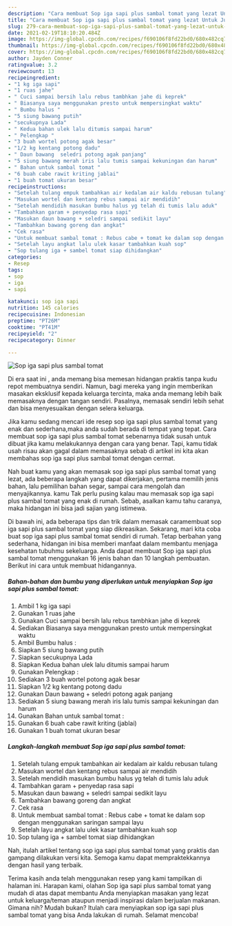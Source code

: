 ```yaml
---
description: "Cara membuat Sop iga sapi plus sambal tomat yang lezat Untuk Jualan"
title: "Cara membuat Sop iga sapi plus sambal tomat yang lezat Untuk Jualan"
slug: 279-cara-membuat-sop-iga-sapi-plus-sambal-tomat-yang-lezat-untuk-jualan
date: 2021-02-19T18:10:20.484Z
image: https://img-global.cpcdn.com/recipes/f690106f8fd22bd0/680x482cq70/sop-iga-sapi-plus-sambal-tomat-foto-resep-utama.jpg
thumbnail: https://img-global.cpcdn.com/recipes/f690106f8fd22bd0/680x482cq70/sop-iga-sapi-plus-sambal-tomat-foto-resep-utama.jpg
cover: https://img-global.cpcdn.com/recipes/f690106f8fd22bd0/680x482cq70/sop-iga-sapi-plus-sambal-tomat-foto-resep-utama.jpg
author: Jayden Conner
ratingvalue: 3.2
reviewcount: 13
recipeingredient:
- "1 kg iga sapi"
- "1 ruas jahe"
- " Cuci sampai bersih lalu rebus tambhkan jahe di keprek"
- " Biasanya saya menggunakan presto untuk mempersingkat waktu"
- " Bumbu halus "
- "5 siung bawang putih"
- "secukupnya Lada"
- " Kedua bahan ulek lalu ditumis sampai harum"
- " Pelengkap "
- "3 buah wortel potong agak besar"
- "1/2 kg kentang potong dadu"
- " Daun bawang  seledri potong agak panjang"
- "5 siung bawang merah iris lalu tumis sampai kekuningan dan harum"
- " Bahan untuk sambal tomat "
- "6 buah cabe rawit kriting jablai"
- "1 buah tomat ukuran besar"
recipeinstructions:
- "Setelah tulang empuk tambahkan air kedalam air kaldu rebusan tulang"
- "Masukan wortel dan kentang rebus sampai air mendidih"
- "Setelah mendidih masukan bumbu halus yg telah di tumis lalu aduk"
- "Tambahkan garam + penyedap rasa sapi"
- "Masukan daun bawang + seledri sampai sedikit layu"
- "Tambahkan bawang goreng dan angkat"
- "Cek rasa"
- "Untuk membuat sambal tomat : Rebus cabe + tomat ke dalam sop dengan menggunakan saringan sampai layu"
- "Setelah layu angkat lalu ulek kasar tambahkan kuah sop"
- "Sop tulang iga + sambel tomat siap dihidangkan"
categories:
- Resep
tags:
- sop
- iga
- sapi

katakunci: sop iga sapi 
nutrition: 145 calories
recipecuisine: Indonesian
preptime: "PT26M"
cooktime: "PT41M"
recipeyield: "2"
recipecategory: Dinner

---
```



![Sop iga sapi plus sambal tomat](https://img-global.cpcdn.com/recipes/f690106f8fd22bd0/680x482cq70/sop-iga-sapi-plus-sambal-tomat-foto-resep-utama.jpg)

Di era  saat ini , anda memang bisa memesan hidangan praktis tanpa kudu repot membuatnya sendiri. Namun, bagi mereka yang ingin memberikan masakan eksklusif kepada keluarga tercinta, maka anda memang lebih baik memasaknya dengan tangan sendiri. Pasalnya, memasak sendiri lebih sehat dan bisa menyesuaikan dengan selera keluarga.

Jika kamu sedang mencari ide resep sop iga sapi plus sambal tomat yang enak dan sederhana,maka anda sudah berada di tempat yang tepat. Cara membuat sop iga sapi plus sambal tomat  sebenarnya tidak susah untuk dibuat jika kamu melakukannya dengan cara yang benar. Tapi, kamu tidak usah risau akan gagal dalam memasaknya 
sebab di artikel ini kita akan membahas sop iga sapi plus sambal tomat dengan cermat.  



Nah buat kamu yang akan memasak sop iga sapi plus sambal tomat yang lezat, ada beberapa langkah yang dapat dikerjakan, pertama memilih jenis bahan, lalu pemilihan bahan segar, sampai cara mengolah dan menyajikannya. kamu Tak perlu pusing kalau mau memasak sop iga sapi plus sambal tomat yang enak di rumah. Sebab, asalkan kamu  tahu caranya, maka hidangan ini bisa jadi sajian yang istimewa.

Di bawah ini, ada beberapa tips dan trik dalam memasak caramembuat sop iga sapi plus sambal tomat yang siap dikreasikan. Sekarang, mari kita coba buat sop iga sapi plus sambal tomat sendiri di rumah. Tetap berbahan yang sederhana, hidangan ini bisa memberi manfaat dalam membantu menjaga kesehatan tubuhmu sekeluarga. Anda dapat membuat Sop iga sapi plus sambal tomat menggunakan 16 jenis bahan dan 10 langkah pembuatan. Berikut ini cara untuk membuat hidangannya.

<!--inarticleads1-->

##### Bahan-bahan dan bumbu yang diperlukan untuk menyiapkan Sop iga sapi plus sambal tomat:

1. Ambil 1 kg iga sapi
1. Gunakan 1 ruas jahe
1. Gunakan  Cuci sampai bersih lalu rebus tambhkan jahe di keprek
1. Sediakan  Biasanya saya menggunakan presto untuk mempersingkat waktu
1. Ambil  Bumbu halus :
1. Siapkan 5 siung bawang putih
1. Siapkan secukupnya Lada
1. Siapkan  Kedua bahan ulek lalu ditumis sampai harum
1. Gunakan  Pelengkap :
1. Sediakan 3 buah wortel potong agak besar
1. Siapkan 1/2 kg kentang potong dadu
1. Gunakan  Daun bawang + seledri potong agak panjang
1. Sediakan 5 siung bawang merah iris lalu tumis sampai kekuningan dan harum
1. Gunakan  Bahan untuk sambal tomat :
1. Gunakan 6 buah cabe rawit kriting (jablai)
1. Gunakan 1 buah tomat ukuran besar




<!--inarticleads2-->

##### Langkah-langkah membuat Sop iga sapi plus sambal tomat:

1. Setelah tulang empuk tambahkan air kedalam air kaldu rebusan tulang
1. Masukan wortel dan kentang rebus sampai air mendidih
1. Setelah mendidih masukan bumbu halus yg telah di tumis lalu aduk
1. Tambahkan garam + penyedap rasa sapi
1. Masukan daun bawang + seledri sampai sedikit layu
1. Tambahkan bawang goreng dan angkat
1. Cek rasa
1. Untuk membuat sambal tomat : Rebus cabe + tomat ke dalam sop dengan menggunakan saringan sampai layu
1. Setelah layu angkat lalu ulek kasar tambahkan kuah sop
1. Sop tulang iga + sambel tomat siap dihidangkan




Nah, itulah artikel tentang  sop iga sapi plus sambal tomat  yang praktis dan gampang dilakukan versi kita. Semoga kamu dapat mempraktekkannya dengan hasil yang terbaik. 

Terima kasih anda telah menggunakan resep yang kami tampilkan di halaman ini. Harapan kami, olahan  Sop iga sapi plus sambal tomat yang mudah di atas dapat membantu Anda menyiapkan masakan yang lezat untuk keluarga/teman ataupun menjadi inspirasi dalam berjualan makanan. Gimana nih? Mudah bukan? Itulah cara menyiapkan sop iga sapi plus sambal tomat yang bisa Anda lakukan di rumah. Selamat mencoba!

